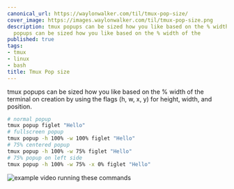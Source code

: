 ```yaml
---
canonical_url: https://waylonwalker.com/til/tmux-pop-size/
cover_image: https://images.waylonwalker.com/til/tmux-pop-size.png
description: tmux popups can be sized how you like based on the % width of the tmux
  popups can be sized how you like based on the % width of the
published: true
tags:
- tmux
- linux
- bash
title: Tmux Pop size
---
```


tmux popups can be sized how you like based on the % width of the terminal on creation by using the flags (h, w, x, y) for height, width, and position.

``` bash
# normal popup
tmux popup figlet "Hello"
# fullscreen popup
tmux popup -h 100% -w 100% figlet "Hello"
# 75% centered popup
tmux popup -h 100% -w 75% figlet "Hello"
# 75% popup on left side
tmux popup -h 100% -w 75% -x 0% figlet "Hello"
```

![example video running these commands](https://images.waylonwalker.com/tmux-popup-position.gif)